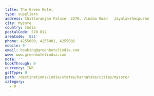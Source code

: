 ```yaml
---
title: The Green Hotel
type: suppliers
address: Chittaranjan Palace  2270, Vinoba Road   Jayalakshmipuram
city: Mysore
country: India
postalCode: 570 012
areaCode: '821'
phone: 4255000, 4255001, 4255002
mobile: 0
email: booking@greenhotelindia.com
www: www.greenhotelindia.com
note: ''
bookThrough: 0
currency: INR
gstType: 0
path: /destinations/india/states/karnataka/cities/mysore/
category:
  - H
---
```


